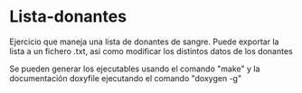 # Lista-donantes

Ejercicio que maneja una lista de donantes de sangre. Puede exportar la lista a un fichero .txt, asi como modificar los distintos datos de los donantes

Se pueden generar los ejecutables usando el comando "make" y la documentación doxyfile ejecutando el comando "doxygen -g"
